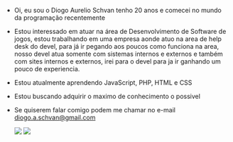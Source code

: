 - Oi, eu sou o Diogo Aurelio Schvan tenho 20 anos e comecei no mundo da programação recentemente
- Estou interessado em atuar na área de Desenvolvimento de Software de jogos, estou trabalhando em uma empresa aonde atuo na area de help desk do devel, para já ir pegando aos poucos como funciona na area, nosso devel atua somente com sistemas internos e externos e também com sites internos e externos, irei para o devel para ja ir ganhando um pouco de experiencia. 
- Estou atualmente aprendendo JavaScript, PHP, HTML e CSS
- Estou buscando adquirir o maximo de conhecimento o possivel
- Se quiserem falar comigo podem me chamar no e-mail diogo.a.schvan@gmail.com
  
  <div>
    <img src="https://github-readme-stats.vercel.app/api?username=diogo-schvan&show_icons=true&theme=dracula&include_all_commites=true&count_private=true">
    <img src="https://github-readme-stats.vercel.app/api/top-langs/?username=diogo-schvan&layout=compact&theme=dracula">
</div>

<!---
Dugg/Dugg is a ✨ special ✨ repository because its `README.md` (this file) appears on your GitHub profile.
You can click the Preview link to take a look at your changes.
--->
